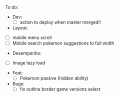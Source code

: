 To do:

 - Dev:
   - [ ] action to deploy when master merged!!

 - Layout:
  - [ ] mobile menu scroll
  - [ ] Mobile search pokemon suggestions to full width

 - Desempenho:
  - [ ] Image lazy load

 - Feat:
    - [ ] Pokemon passive (hidden ability)

 - Bugs:
    - [ ] fix outline border game versions select